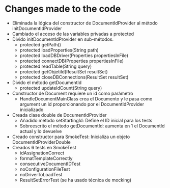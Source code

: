 # Changes made to the code
- Eliminada la lógica del constructor de DocumentIdProvider al método initDocumentIdProvider
- Cambiado el acceso de las variables privadas a protected
- Divido initDocumentIdProvider en sub-métodos.
	- protected getPath()
	- protected loadProperties(String path)
	- protected loadDBDriver(Properties propertiesInFile)
	- protected connectDB(Properties propertiesInFile)
	- protected readTable(String query)
	- protected getObjetiId(ResultSet resultSet)
	- protected closeDBConnections(ResultSet resultSet)
- Divido el método getDocumentId
	- protected updateIdCount(String query)
- Constructor de Document requiere un id como parámetro
	- HandleDocumentMainClass crea el Documento y le pasa como argument un id proporcionando por el DocumentIdProvider inicializado
- Creada clase double de DocumentIdProvider
	- Añadido método setStartingId: Define el ID inicial para los tests
	- Sobreescrito el método getDocumentId: aumenta en 1 el DocumentId actual y lo devuelve
- Creado constructor para SmokeTest: Inicializa un objeto DocumentIdProviderDouble
- Creados 6 tests en SmokeTest
	- idAssignationCorrect
	- formatTemplateCorrectly
	- consecutiveDocumentIDTest
	- noConfigurationFileTest
	- noDriverToLoadTest
	- ResultSetErrorTest (se ha usado técnica de mocking)

	